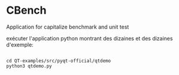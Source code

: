 # CBench
Application for capitalize benchmark and unit test

exécuter l'application python montrant des dizaines et des dizaines d'exemple:

```

cd QT-examples/src/pyqt-official/qtdemo
python3 qtdemo.py

```
